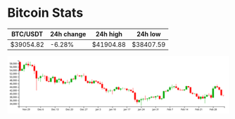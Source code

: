 # Bitcoin Stats

BTC/USDT|24h change|24h high|24h low|
|---|---|---|---|
|$39054.82|-6.28%|$41904.88|$38407.59|

<img src="./chart.svg">
